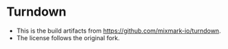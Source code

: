 # Turndown

- This is the build artifacts from <https://github.com/mixmark-io/turndown>.
- The license follows the original fork.
